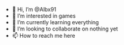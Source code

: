 - 👋 Hi, I’m @Albx91
- 👀 I’m interested in games
- 🌱 I’m currently learning everything
- 💞️ I’m looking to collaborate on nothing yet
- 📫 How to reach me here

